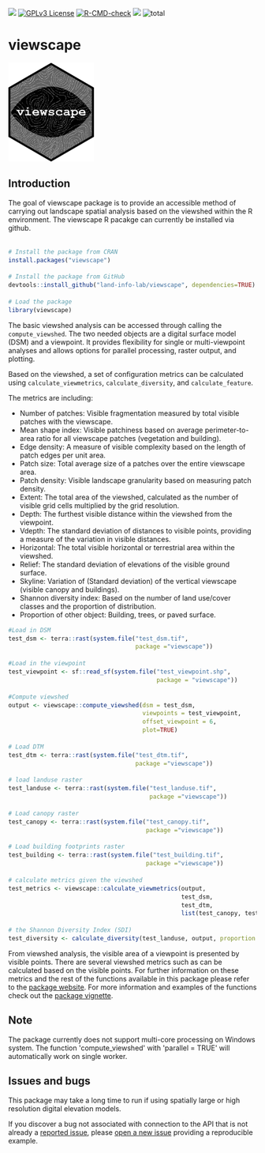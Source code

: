 
<!-- badges: start -->
[![](https://www.r-pkg.org/badges/version/viewscape)](https://www.r-pkg.org/pkg/viewscape)
[![GPLv3 License](https://img.shields.io/badge/License-GPL%20v3-yellow.svg)](https://opensource.org/licenses/)
[![R-CMD-check](https://github.com/land-info-lab/viewscape/actions/workflows/R-CMD-check.yaml/badge.svg)](https://github.com/land-info-lab/viewscape/actions/workflows/R-CMD-check.yaml)
[![](https://cranlogs.r-pkg.org/badges/viewscape)](https://CRAN.R-project.org/package=viewscape)
![total](https://cranlogs.r-pkg.org/badges/grand-total/viewscape)
<!-- badges: end -->


# viewscape

<p align="left">

<img src="viewscape_hex-01.png" height="200">

</p>

## Introduction

The goal of viewscape package is to provide an accessible method of
carrying out landscape spatial analysis based on the viewshed within the
R environment. The viewscape R pacakge can currently be installed via
github.

``` r

# Install the package from CRAN
install.packages("viewscape")

# Install the package from GitHub
devtools::install_github("land-info-lab/viewscape", dependencies=TRUE)

# Load the package
library(viewscape)
```

The basic viewshed analysis can be accessed through calling the
`compute_viewshed`. The two needed objects are a digital surface model
(DSM) and a viewpoint. It provides flexibility for single or
multi-viewpoint analyses and allows options for parallel processing,
raster output, and plotting.

Based on the viewshed, a set of configuration metrics can be calculated
using `calculate_viewmetrics`, `calculate_diversity`, and
`calculate_feature`.

The metrics are including:

-   Number of patches: Visible fragmentation measured by total visible patches
    with the viewscape.
-   Mean shape index: Visible patchiness based on average perimeter-to-area ratio
    for all viewscape patches (vegetation and building). 
-   Edge density: A measure of visible complexity based on the length of
    patch edges per unit area.
-   Patch size: Total average size of a patches over the entire viewscape area.
-   Patch density: Visible landscape granularity based on measuring patch density.
-   Extent: The total area of the viewshed, calculated as the number of
    visible grid cells multiplied by the grid resolution.
-   Depth: The furthest visible distance within the viewshed from the
    viewpoint.
-   Vdepth: The standard deviation of distances to visible points,
    providing a measure of the variation in visible distances.
-   Horizontal: The total visible horizontal or terrestrial area within
    the viewshed.
-   Relief: The standard deviation of elevations of the visible ground
    surface.
-   Skyline: Variation of (Standard deviation) of the vertical viewscape
    (visible canopy and buildings).
-   Shannon diversity index: Based on the number of land use/cover
    classes and the proportion of distribution.
-   Proportion of other object: Building, trees, or paved surface.

``` r
#Load in DSM
test_dsm <- terra::rast(system.file("test_dsm.tif", 
                                    package ="viewscape"))

#Load in the viewpoint
test_viewpoint <- sf::read_sf(system.file("test_viewpoint.shp", 
                                          package = "viewscape"))

#Compute viewshed
output <- viewscape::compute_viewshed(dsm = test_dsm, 
                                      viewpoints = test_viewpoint, 
                                      offset_viewpoint = 6, 
                                      plot=TRUE)

# Load DTM
test_dtm <- terra::rast(system.file("test_dtm.tif", 
                                    package ="viewscape"))

# load landuse raster
test_landuse <- terra::rast(system.file("test_landuse.tif",
                                        package ="viewscape"))

# Load canopy raster
test_canopy <- terra::rast(system.file("test_canopy.tif", 
                                       package ="viewscape"))

# Load building footprints raster
test_building <- terra::rast(system.file("test_building.tif", 
                                       package ="viewscape"))

# calculate metrics given the viewshed
test_metrics <- viewscape::calculate_viewmetrics(output, 
                                                 test_dsm, 
                                                 test_dtm, 
                                                 list(test_canopy, test_building))

# the Shannon Diversity Index (SDI)
test_diversity <- calculate_diversity(test_landuse, output, proportion = TRUE)
```

From viewshed analysis, the visible area of a viewpoint is presented by
visible points. There are several viewshed metrics such as can be
calculated based on the visible points. For further information on these
metrics and the rest of the functions available in this package please
refer to the [package
website](https://land-info-lab.github.io/viewscape/). For more
information and examples of the functions check out the [package
vignette](https://github.com/land-info-lab/viewscape/blob/master/viewscape.md).

## Note

The package currently does not support multi-core processing on Windows system. 
The function 'compute_viewshed' with 'parallel = TRUE' will automatically work
on single worker.

## Issues and bugs

This package may take a long time to run if using spatially large or
high resolution digital elevation models.

If you discover a bug not associated with connection to the API that is
not already a [reported
issue](https://github.com/land-info-lab/viewscape/issues), please [open
a new issue](https://github.com/land-info-lab/viewscape/issues/new)
providing a reproducible example.
